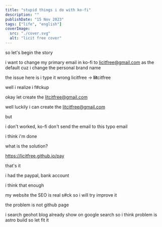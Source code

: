 ```yaml
---
title: "stupid things i do with ko-fi"
description: ""
publishDate: "15 Nov 2023"
tags: ["life", "english"]
coverImage:
  src: "./cover.svg"
  alt: "licit free cover"
---
```


so let's begin the story

i want to change my primary email in ko-fi to licitfree@gmail.com as the default cuz i change the personal brand name

the issue here is i type it wrong licitfree -> **lit**citfree

well i realize i f#ckup

okay let create the litcitfree@gmail.com

well luckily i can create the litcitfree@gmail.com

but

i don't worked, ko-fi don't send the email to this typo email

i think i'm done

what is the solution?

https://licitfree.github.io/pay

that's it

i had the paypal, bank account

i think that enough

my website the SEO is real s#ck so i will try improve it

the problem is not github page

i search geohot blog already show on google search so i think problem is astro build so let fit it
